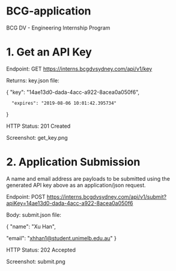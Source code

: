 # BCG-application
BCG DV - Engineering Internship Program

# 1. Get an API Key

Endpoint: GET https://interns.bcgdvsydney.com/api/v1/key

Returns: key.json file:

{
      "key": "14ae13d0-dada-4acc-a922-8acea0a050f6", 
        
      "expires": "2019-08-06 10:01:42.395734"
}

HTTP Status: 201 Created

Screenshot: get_key.png

# 2. Application Submission
A name and email address are payloads to be submitted using the generated API key above as an application/json request.

Endpoint: POST https://interns.bcgdvsydney.com/api/v1/submit?apiKey=14ae13d0-dada-4acc-a922-8acea0a050f6

Body: submit.json file:

{
  "name": "Xu Han", 
  
  "email": "xhhan1@student.unimelb.edu.au"
}

HTTP Status: 202 Accepted

Screenshot: submit.png
